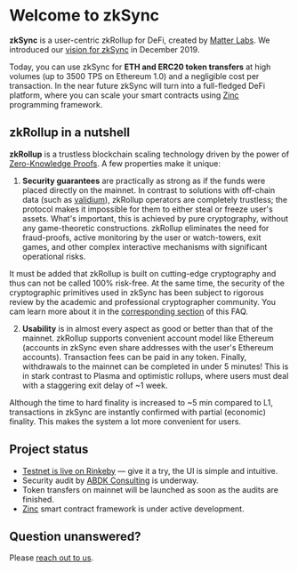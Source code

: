# Welcome to zkSync

**zkSync** is a user-centric zkRollup for DeFi, created by [Matter Labs](https://matter-labs.io). We introduced our [vision for zkSync](https://medium.com/matter-labs/introducing-zk-sync-the-missing-link-to-mass-adoption-of-ethereum-14c9cea83f58) in December 2019.

Today, you can use zkSync for **ETH and ERC20 token transfers** at high volumes (up to 3500 TPS on Ethereum 1.0) and a negligible cost per transaction. In the near future zkSync will turn into a full-fledged DeFi platform, where you can scale your smart contracts using [Zinc](https://github.com/matter-labs/zinc) programming framework.

## zkRollup in a nutshell

**zkRollup** is a trustless blockchain scaling technology driven by the power of [Zero-Knowledge Proofs](https://github.com/matter-labs/awesome-zero-knowledge-proofs). A few properties make it unique:

1. **Security guarantees** are practically as strong as if the funds were placed directly on the mainnet. In contrast to solutions with off-chain data (such as [validium](https://twitter.com/the_matter_labs/status/1267460624210186241)), zkRollup operators are completely trustless; the protocol makes it impossible for them to either steal or freeze user's assets. What's important, this is achieved by pure cryptography, without any game-theoretic constructions. zkRollup eliminates the need for fraud-proofs, active monitoring by the user or watch-towers, exit games, and other complex interactive mechanisms with significant operational risks.

It must be added that zkRollup is built on cutting-edge cryptography and thus can not be called 100% risk-free. At the same time, the security of the cryptographic primitives used in zkSync has been subject to rigorous review by the academic and professional cryptographer community. You cam learn more about it in the [corresponding section](/faq/security) of this FAQ.

2. **Usability** is in almost every aspect as good or better than that of the mainnet. zkRollup supports convenient account model like Ethereum (accounts in zkSync even share addresses with the user's Ethereum accounts). Transaction fees can be paid in any token. Finally, withdrawals to the mainnet can be completed in under 5 minutes! This is in stark contrast to Plasma and optimistic rollups, where users must deal with a staggering exit delay of ~1 week.

Although the time to hard finality is increased to ~5 min compared to L1, transactions in zkSync are instantly confirmed with partial (economic) finality. This makes the system a lot more convenient for users.

## Project status

- [Testnet is live on Rinkeby](https://testnet.zksync.io) — give it a try, the UI is simple and intuitive.
- Security audit by [ABDK Consulting](https://www.abdk.consulting/) is underway.
- Token transfers on mainnet will be launched as soon as the audits are finished.
- [Zinc](https://github.com/matter-labs/zinc) smart contract framework is under active development.

## Question unanswered?

Please [reach out to us](/legal/contacts).